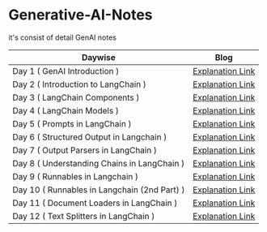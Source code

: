 # Generative-AI-Notes
it's consist of detail GenAI notes


|Daywise| Blog |
|-|-|
|Day 1 ( GenAI Introduction )| [Explanation Link](https://x.com/Sachintukumar/status/1903749743131422879) 
|Day 2 ( Introduction to LangChain )| [Explanation Link](https://x.com/Sachintukumar/status/1904579909940392075) 
|Day 3 ( LangChain Components )| [Explanation Link](https://x.com/Sachintukumar/status/1905083895961247929) 
|Day 4 ( LangChain Models )| [Explanation Link](https://x.com/Sachintukumar/status/1906027885573648739) 
|Day 5 ( Prompts in LangChain )| [Explanation Link](https://x.com/Sachintukumar/status/1906290036867309753) 
|Day 6 ( Structured Output in Langchain )| [Explanation Link](https://x.com/Sachintukumar/status/1907480981461725380) 
|Day 7 ( Output Parsers in LangChain )| [Explanation Link](https://x.com/Sachintukumar/status/1907839943097086408) 
|Day 8 ( Understanding Chains in LangChain )| [Explanation Link](https://x.com/Sachintukumar/status/1908418079005999409) 
|Day 9 ( Runnables in Langchain )| [Explanation Link](https://x.com/Sachintukumar/status/1909303375469949389) 
|Day 10 ( Runnables in Langchain (2nd Part) )| [Explanation Link](https://x.com/Sachintukumar/status/1909795756807954628) 
|Day 11 ( Document Loaders in LangChain )| [Explanation Link](https://x.com/Sachintukumar/status/1910522684569419776) 
|Day 12 ( Text Splitters in LangChain )| [Explanation Link](https://x.com/Sachintukumar/status/1911090266758406452) 





